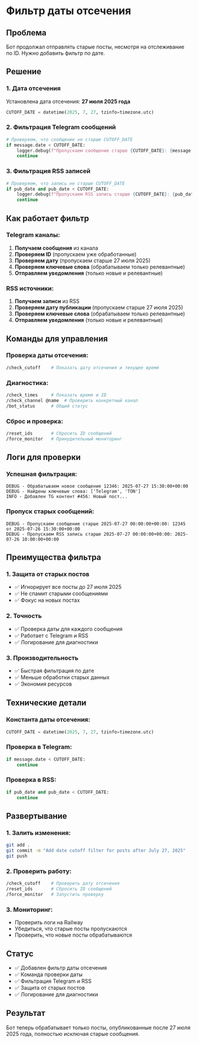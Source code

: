 # Фильтр даты отсечения

## Проблема
Бот продолжал отправлять старые посты, несмотря на отслеживание по ID. Нужно добавить фильтр по дате.

## Решение

### 1. Дата отсечения
Установлена дата отсечения: **27 июля 2025 года**
```python
CUTOFF_DATE = datetime(2025, 7, 27, tzinfo=timezone.utc)
```

### 2. Фильтрация Telegram сообщений
```python
# Проверяем, что сообщение не старше CUTOFF_DATE
if message.date < CUTOFF_DATE:
    logger.debug(f"Пропускаем сообщение старше {CUTOFF_DATE}: {message.id} от {message.date}")
    continue
```

### 3. Фильтрация RSS записей
```python
# Проверяем, что запись не старше CUTOFF_DATE
if pub_date and pub_date < CUTOFF_DATE:
    logger.debug(f"Пропускаем RSS запись старше {CUTOFF_DATE}: {pub_date}")
    continue
```

## Как работает фильтр

### Telegram каналы:
1. **Получаем сообщения** из канала
2. **Проверяем ID** (пропускаем уже обработанные)
3. **Проверяем дату** (пропускаем старше 27 июля 2025)
4. **Проверяем ключевые слова** (обрабатываем только релевантные)
5. **Отправляем уведомления** (только новые и релевантные)

### RSS источники:
1. **Получаем записи** из RSS
2. **Проверяем дату публикации** (пропускаем старше 27 июля 2025)
3. **Проверяем ключевые слова** (обрабатываем только релевантные)
4. **Отправляем уведомления** (только новые и релевантные)

## Команды для управления

### Проверка даты отсечения:
```bash
/check_cutoff    # Показать дату отсечения и текущее время
```

### Диагностика:
```bash
/check_times     # Показать время и ID
/check_channel @name  # Проверить конкретный канал
/bot_status      # Общий статус
```

### Сброс и проверка:
```bash
/reset_ids       # Сбросить ID сообщений
/force_monitor   # Принудительный мониторинг
```

## Логи для проверки

### Успешная фильтрация:
```
DEBUG - Обрабатываем новое сообщение 12346: 2025-07-27 15:30:00+00:00
DEBUG - Найдены ключевые слова: ['Telegram', 'TON']
INFO - Добавлен TG контент #456: Новый пост...
```

### Пропуск старых сообщений:
```
DEBUG - Пропускаем сообщение старше 2025-07-27 00:00:00+00:00: 12345 от 2025-07-26 15:30:00+00:00
DEBUG - Пропускаем RSS запись старше 2025-07-27 00:00:00+00:00: 2025-07-26 10:00:00+00:00
```

## Преимущества фильтра

### 1. Защита от старых постов
- ✅ Игнорирует все посты до 27 июля 2025
- ✅ Не спамит старыми сообщениями
- ✅ Фокус на новых постах

### 2. Точность
- ✅ Проверка даты для каждого сообщения
- ✅ Работает с Telegram и RSS
- ✅ Логирование для диагностики

### 3. Производительность
- ✅ Быстрая фильтрация по дате
- ✅ Меньше обработки старых данных
- ✅ Экономия ресурсов

## Технические детали

### Константа даты отсечения:
```python
CUTOFF_DATE = datetime(2025, 7, 27, tzinfo=timezone.utc)
```

### Проверка в Telegram:
```python
if message.date < CUTOFF_DATE:
    continue
```

### Проверка в RSS:
```python
if pub_date and pub_date < CUTOFF_DATE:
    continue
```

## Развертывание

### 1. Залить изменения:
```bash
git add .
git commit -m "Add date cutoff filter for posts after July 27, 2025"
git push
```

### 2. Проверить работу:
```bash
/check_cutoff    # Проверить дату отсечения
/reset_ids       # Сбросить ID сообщений
/force_monitor   # Запустить проверку
```

### 3. Мониторинг:
- Проверить логи на Railway
- Убедиться, что старые посты пропускаются
- Проверить, что новые посты обрабатываются

## Статус
- ✅ Добавлен фильтр даты отсечения
- ✅ Команда проверки даты
- ✅ Фильтрация Telegram и RSS
- ✅ Защита от старых постов
- ✅ Логирование для диагностики

## Результат
Бот теперь обрабатывает только посты, опубликованные после 27 июля 2025 года, полностью исключая старые сообщения. 